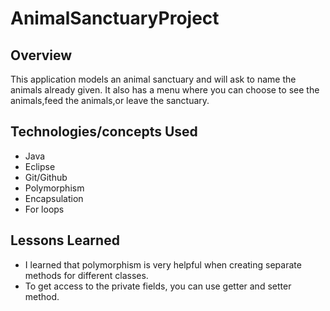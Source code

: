 # AnimalSanctuaryProject

## Overview
This application models an animal sanctuary and will ask to name the animals already given. It also has a menu where you can choose to see the animals,feed the animals,or leave the sanctuary.

## Technologies/concepts Used
* Java
* Eclipse
* Git/Github
* Polymorphism
* Encapsulation
* For loops


## Lessons Learned
* I learned that polymorphism is very helpful when creating separate methods for different classes.
* To get access to the private fields, you can use getter and setter method.

